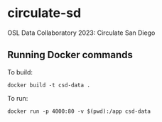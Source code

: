 # circulate-sd
OSL Data Collaboratory 2023: Circulate San Diego


## Running Docker commands

To build:
```
docker build -t csd-data .
```

To run:
```
docker run -p 4000:80 -v $(pwd):/app csd-data
```